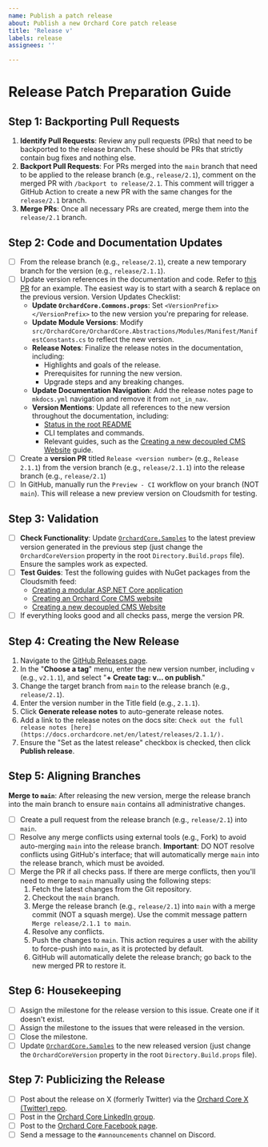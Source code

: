 ```yaml
---
name: Publish a patch release
about: Publish a new Orchard Core patch release
title: 'Release v'
labels: release
assignees: ''

---
```


# Release Patch Preparation Guide

## Step 1: Backporting Pull Requests

1. **Identify Pull Requests**: Review any pull requests (PRs) that need to be backported to the release branch. These should be PRs that strictly contain bug fixes and nothing else.
2. **Backport Pull Requests**: For PRs merged into the `main` branch that need to be applied to the release branch (e.g., `release/2.1`), comment on the merged PR with `/backport to release/2.1`. This comment will trigger a GitHub Action to create a new PR with the same changes for the `release/2.1` branch.
3. **Merge PRs**: Once all necessary PRs are created, merge them into the `release/2.1` branch.

## Step 2: Code and Documentation Updates

- [ ] From the release branch (e.g., `release/2.1`), create a new temporary branch for the version (e.g., `release/2.1.1`).
- [ ] Update version references in the documentation and code. Refer to [this PR](https://github.com/OrchardCMS/OrchardCore/pull/17065/files) for an example. The easiest way is to start with a search & replace on the previous version. Version Updates Checklist:
  - **Update `OrchardCore.Commons.props`**: Set `<VersionPrefix></VersionPrefix>` to the new version you're preparing for release.
  - **Update Module Versions**: Modify `src/OrchardCore/OrchardCore.Abstractions/Modules/Manifest/ManifestConstants.cs` to reflect the new version.
  - **Release Notes**: Finalize the release notes in the documentation, including:
      - Highlights and goals of the release.
      - Prerequisites for running the new version.
      - Upgrade steps and any breaking changes.
  - **Update Documentation Navigation**: Add the release notes page to `mkdocs.yml` navigation and remove it from `not_in_nav`.
  - **Version Mentions**: Update all references to the new version throughout the documentation, including:
    - [Status in the root README](https://docs.orchardcore.net/en/latest/#status)
    - CLI templates and commands.
    - Relevant guides, such as the [Creating a new decoupled CMS Website](https://docs.orchardcore.net/en/latest/guides/decoupled-cms/) guide.
- [ ] Create a **version PR** titled `Release <version number>` (e.g., `Release 2.1.1`) from the version branch (e.g., `release/2.1.1`) into the release branch (e.g., `release/2.1`)
- [ ] In GitHub, manually run the `Preview - CI` workflow on your branch (NOT `main`). This will release a new preview version on Cloudsmith for testing.

## Step 3: Validation

- [ ] **Check Functionality**: Update [`OrchardCore.Samples`](https://github.com/OrchardCMS/OrchardCore.Samples) to the latest preview version generated in the previous step (just change the `OrchardCoreVersion` property in the root `Directory.Build.props` file). Ensure the samples work as expected.
- [ ] **Test Guides**: Test the following guides with NuGet packages from the Cloudsmith feed:
  - [Creating a modular ASP.NET Core application](https://docs.orchardcore.net/en/latest/guides/create-modular-application-mvc/)
  - [Creating an Orchard Core CMS website](https://docs.orchardcore.net/en/latest/guides/create-cms-application/)
  - [Creating a new decoupled CMS Website](https://docs.orchardcore.net/en/latest/guides/decoupled-cms/)
- [ ] If everything looks good and all checks pass, merge the version PR.

## Step 4: Creating the New Release

1. Navigate to the [GitHub Releases page](https://github.com/OrchardCMS/OrchardCore/releases/new).
2. In the "**Choose a tag**" menu, enter the new version number, including `v` (e.g., `v2.1.1`), and select "**+ Create tag: v... on publish**."
3. Change the target branch from `main` to the release branch (e.g., `release/2.1`).
4. Enter the version number in the Title field (e.g., `2.1.1`).
5. Click **Generate release notes** to auto-generate release notes.
6. Add a link to the release notes on the docs site: `Check out the full release notes [here](https://docs.orchardcore.net/en/latest/releases/2.1.1/).`
7. Ensure the "Set as the latest release" checkbox is checked, then click **Publish release**.

## Step 5: Aligning Branches

**Merge to `main`**: After releasing the new version, merge the release branch into the main branch to ensure `main` contains all administrative changes.

- [ ] Create a pull request from the release branch (e.g., `release/2.1`) into `main`.
- [ ] Resolve any merge conflicts using external tools (e.g., Fork) to avoid auto-merging `main` into the release branch. **Important**: DO NOT resolve conflicts using GitHub's interface; that will automatically merge `main` into the release branch, which must be avoided.
- [ ] Merge the PR if all checks pass. If there are merge conflicts, then you'll need to merge to `main` manually using the following steps:
  1. Fetch the latest changes from the Git repository.
  2. Checkout the `main` branch.
  3. Merge the release branch (e.g., `release/2.1`) into `main` with a merge commit (NOT a squash merge). Use the commit message pattern `Merge release/2.1.1 to main`.
  4. Resolve any conflicts.
  5. Push the changes to `main`. This action requires a user with the ability to force-push into `main`, as it is protected by default.
  6. GitHub will automatically delete the release branch; go back to the new merged PR to restore it.

## Step 6: Housekeeping

- [ ] Assign the milestone for the release version to this issue. Create one if it doesn't exist.
- [ ] Assign the milestone to the issues that were released in the version.
- [ ] Close the milestone.
- [ ] Update [`OrchardCore.Samples`](https://github.com/OrchardCMS/OrchardCore.Samples) to the new released version (just change the `OrchardCoreVersion` property in the root `Directory.Build.props` file).

## Step 7: Publicizing the Release

- [ ] Post about the release on X (formerly Twitter) via the [Orchard Core X (Twitter) repo](https://github.com/OrchardCMS/Orchard-Core-X-Twitter).
- [ ] Post in the [Orchard Core LinkedIn group](https://www.linkedin.com/groups/13605669/).
- [ ] Post to the [Orchard Core Facebook page](https://www.facebook.com/OrchardCore/).
- [ ] Send a message to the `#announcements` channel on Discord.
